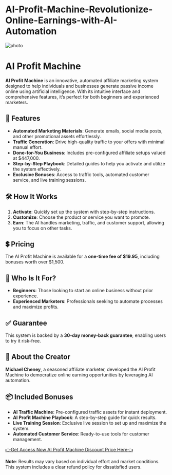 # AI-Profit-Machine-Revolutionize-Online-Earnings-with-AI-Automation

![photo](https://i.ibb.co.com/YjP62xY/Bundle-with-glow.png)

# AI Profit Machine

**AI Profit Machine** is an innovative, automated affiliate marketing system designed to help individuals and businesses generate passive income online using artificial intelligence. With its intuitive interface and comprehensive features, it’s perfect for both beginners and experienced marketers.

## 🚀 Features

- **Automated Marketing Materials**: Generate emails, social media posts, and other promotional assets effortlessly.
- **Traffic Generation**: Drive high-quality traffic to your offers with minimal manual effort.
- **Done-for-You Business**: Includes pre-configured affiliate setups valued at $447,000.
- **Step-by-Step Playbook**: Detailed guides to help you activate and utilize the system effectively.
- **Exclusive Bonuses**: Access to traffic tools, automated customer service, and live training sessions.

## 🛠️ How It Works

1. **Activate**: Quickly set up the system with step-by-step instructions.
2. **Customize**: Choose the product or service you want to promote.
3. **Earn**: The AI handles marketing, traffic, and customer support, allowing you to focus on other tasks.

## 💲 Pricing

The AI Profit Machine is available for a **one-time fee of $19.95**, including bonuses worth over $1,500.

## 🎯 Who Is It For?

- **Beginners**: Those looking to start an online business without prior experience.
- **Experienced Marketers**: Professionals seeking to automate processes and maximize profits.

## ✅ Guarantee

This system is backed by a **30-day money-back guarantee**, enabling users to try it risk-free.

## 👤 About the Creator

**Michael Cheney**, a seasoned affiliate marketer, developed the AI Profit Machine to democratize online earning opportunities by leveraging AI automation.

## 📦 Included Bonuses

- **AI Traffic Machine**: Pre-configured traffic assets for instant deployment.
- **AI Profit Machine Playbook**: A step-by-step guide for quick results.
- **Live Training Session**: Exclusive live session to set up and maximize the system.
- **Automated Customer Service**: Ready-to-use tools for customer management.

[👉Get Access Now AI Profit Machine Discount Price Here👈](https://www.vakireview.com/aiprofitmachine)

**Note**: Results may vary based on individual effort and market conditions. This system includes a clear refund policy for dissatisfied users.


